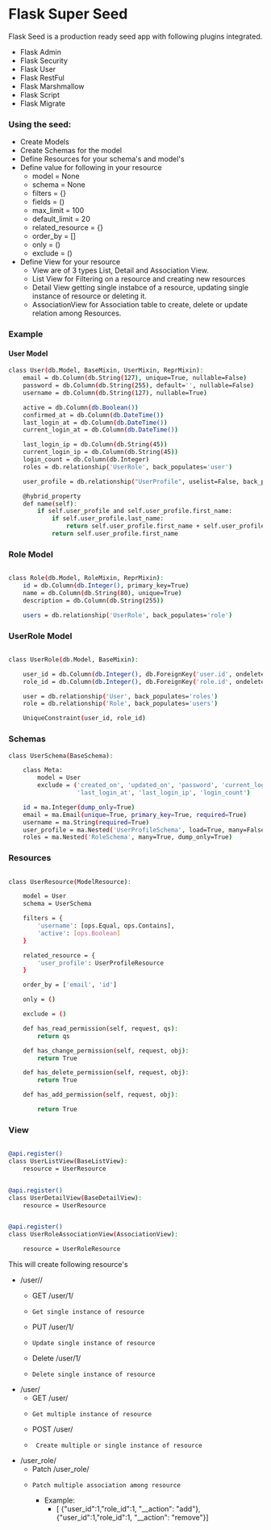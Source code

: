 # Flask Super Seed 

Flask Seed is a production ready seed app with following plugins integrated.

  - Flask Admin
  - Flask Security
  - Flask User
  - Flask RestFul
  - Flask Marshmallow
  - Flask Script
  - Flask Migrate

### Using the seed:
  - Create Models
  - Create Schemas for the model
  - Define Resources for your schema's and model's
  - Define value for following in your resource
     - model = None
     - schema = None
      -  filters = {}
      -  fields = ()
      -  max_limit = 100
      -  default_limit = 20
      -  related_resource = {}
      -  order_by = []
      -  only = ()
      -  exclude = ()
  -  Define View for your resource
     - View are of 3 types List, Detail and Association View.
     - List View for Filtering on a resource and creating new resources
     - Detail View getting single instabce of a resource, updating single instance of resource or deleting it.
     - AssociationView for Association table to create, delete or update relation among Resources.


### Example

#### User Model

```sh
class User(db.Model, BaseMixin, UserMixin, ReprMixin):
    email = db.Column(db.String(127), unique=True, nullable=False)
    password = db.Column(db.String(255), default='', nullable=False)
    username = db.Column(db.String(127), nullable=True)

    active = db.Column(db.Boolean())
    confirmed_at = db.Column(db.DateTime())
    last_login_at = db.Column(db.DateTime())
    current_login_at = db.Column(db.DateTime())

    last_login_ip = db.Column(db.String(45))
    current_login_ip = db.Column(db.String(45))
    login_count = db.Column(db.Integer)
    roles = db.relationship('UserRole', back_populates='user')

    user_profile = db.relationship("UserProfile", uselist=False, back_populates="user", cascade='all, delete-orphan')

    @hybrid_property
    def name(self):
        if self.user_profile and self.user_profile.first_name:
            if self.user_profile.last_name:
                return self.user_profile.first_name + self.user_profile.last_name
            return self.user_profile.first_name

```
### Role Model

```sh

class Role(db.Model, RoleMixin, ReprMixin):
    id = db.Column(db.Integer(), primary_key=True)
    name = db.Column(db.String(80), unique=True)
    description = db.Column(db.String(255))

    users = db.relationship('UserRole', back_populates='role')


```
### UserRole Model

```sh

class UserRole(db.Model, BaseMixin):

    user_id = db.Column(db.Integer(), db.ForeignKey('user.id', ondelete='CASCADE'))
    role_id = db.Column(db.Integer(), db.ForeignKey('role.id', ondelete='CASCADE'))

    user = db.relationship('User', back_populates='roles')
    role = db.relationship('Role', back_populates='users')

    UniqueConstraint(user_id, role_id)

```
### Schemas

```sh
class UserSchema(BaseSchema):

    class Meta:
        model = User
        exclude = ('created_on', 'updated_on', 'password', 'current_login_at', 'current_login_ip',
                   'last_login_at', 'last_login_ip', 'login_count')

    id = ma.Integer(dump_only=True)
    email = ma.Email(unique=True, primary_key=True, required=True)
    username = ma.String(required=True)
    user_profile = ma.Nested('UserProfileSchema', load=True, many=False, exclude=('user',))
    roles = ma.Nested('RoleSchema', many=True, dump_only=True)
```


### Resources

```sh

class UserResource(ModelResource):

    model = User
    schema = UserSchema

    filters = {
        'username': [ops.Equal, ops.Contains],
        'active': [ops.Boolean]
    }

    related_resource = {
        'user_profile': UserProfileResource
    }

    order_by = ['email', 'id']

    only = ()

    exclude = ()

    def has_read_permission(self, request, qs):
        return qs

    def has_change_permission(self, request, obj):
        return True

    def has_delete_permission(self, request, obj):
        return True

    def has_add_permission(self, request, obj):

        return True

```

### View
```sh

@api.register()
class UserListView(BaseListView):
    resource = UserResource


@api.register()
class UserDetailView(BaseDetailView):
    resource = UserResource


@api.register()
class UserRoleAssociationView(AssociationView):

    resource = UserRoleResource

```

This will create following resource's
- /user/<slug>/
    - GET /user/1/
    -     Get single instance of resource
    - PUT /user/1/
    -     Update single instance of resource
    - Delete /user/1/
    -     Delete single instance of resource
- /user/
    - GET /user/
    -     Get multiple instance of resource
    - POST /user/
    -      Create multiple or single instance of resource
- /user_role/
    -  Patch /user_role/
    -     Patch multiple association among resource
        -   Example:
            -  [ {"user_id":1,"role_id":1, "__action": "add"}, {"user_id":1,"role_id":1, "__action": "remove"}]